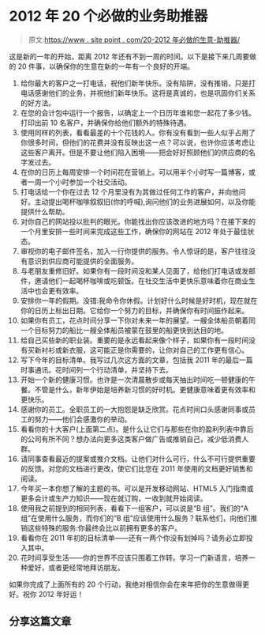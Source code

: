 # 2012 年 20 个必做的业务助推器

> 原文:[https://www . site point . com/20-2012 年必做的生意-助推器/](https://www.sitepoint.com/20-must-do-business-boosters-for-2012/)

这是新的一年的开始，距离 2012 年还有不到一周的时间。以下是接下来几周要做的 20 件事，以确保你的生意在新的一年有一个良好的开端。

1.  给你最大的客户之一打电话，祝他们新年快乐。没有陷阱，没有推销，只是打电话感谢他们的业务，并祝他们新年快乐。这将是真诚的，也是巩固你们关系的好方法。
2.  在您的会计包中运行一个报告，以确定上一个日历年谁和您一起花了多少钱。打印出前 10 名客户，并确保你给他们额外的特殊待遇。
3.  使用同样的列表，看看最差的十个花钱的人。你有没有看到一些人似乎占用了你很多时间，但他们的花费并没有反映出这一点？可以说，也许你应该考虑让这些客户离开。但是不要让他们陷入困境——把会好好照顾他们的供应商的名字发过去。
4.  在你的日历上每周安排一个时间花在营销上。可以用半个小时写一篇博客，或者一周一个小时参加一个社交活动。
5.  打电话给一个你在过去 12 个月里没有为其做过任何工作的客户，并向他问好。主动提出喝杯咖啡叙叙旧(你的呼喊),询问他们的业务进展如何，以及你能提供什么帮助。
6.  对你自己的网站投以批判的眼光。你能找出你应该改进的地方吗？在接下来的一个月里安排一些时间来完成这些工作，确保你的网站在 2012 年处于最佳状态。
7.  审视你的电子邮件签名，加入一行你提供的服务。令人惊讶的是，客户往往没有意识到供应商可能提供的全面服务。
8.  与老朋友重修旧好。如果你有一段时间没和某人见面了，给他们打电话或发邮件，邀请他们一起喝杯咖啡或吃顿饭。在社交生活中更快乐意味着你在商业生活中也会更有效率。
9.  安排你一年的假期。没错:我命令你休假。计划好什么时候是好时机，现在就在你的日历上标出日期。它给你一个努力的目标，并确保你有时间振作起来。
10.  如果你有员工，花点时间分享一下你对未来一年的展望。一艘全体船员朝着同一个目标努力的船比一艘全体船员被蒙在鼓里的船更快到达目的地。
11.  给自己买些新的职业装。重要的是永远看起来像个样子，如果你有一段时间没有买新衬衫或新衣服，这可能正是你需要的，让你对自己的工作更有信心。
12.  写下今年的目标清单。我写过几次这方面的文章，包括我 2011 年的最后一篇时事通讯。花时间列一个行动清单，并坚持下去。
13.  开始一个新的健康习惯。也许是一次清晨散步或每天抽出时间吃一顿健康的午餐。不管是什么，新年伊始是培养新习惯的好时机。更健康意味着更有效率和更快乐。
14.  感谢你的员工。全职员工的一大抱怨是缺乏欣赏。花点时间口头感谢同事或员工的努力——他们会感激你的举动。
15.  看看你的十大客户(上面第二点)。是什么让它们与那些在你的盈利列表中靠后的公司有所不同？想办法向更多这类客户做广告或推销自己，减少低消费人群。
16.  请同事查看最近的提案或推介文档。让他们对什么可行，什么不可行提供重要的反馈。对您的文档进行更改，使它们比您在 2011 年使用的文档更好销售和阅读。
17.  今年买一本你想了解的主题的书。可以是开发移动网站、HTML5 入门指南或更多会计或生产力知识——现在就订购，一收到就开始阅读。
18.  使用我之前提到的相同列表，看看下一组客户，可以说是“B 组”。我们的“A 组”在使用什么服务，而你们的“B 组”应该使用什么服务？联系他们，向他们推销这些特殊的服务:你最终会比以前拥有更多的客户。
19.  看看你在 2011 年初的目标清单——还有一两个你没有划掉吗？请务必立即投入其中。
20.  花时间享受生活——你的世界不应该只围着工作转。学习一门新语言，培养一种爱好，或者更经常地拜访朋友。

如果你完成了上面所有的 20 个行动，我绝对相信你会在来年把你的生意做得更好。祝你 2012 年好运！

## 分享这篇文章